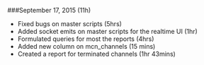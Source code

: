 ###September 17, 2015 (11h)

* Fixed bugs on master scripts (5hrs)
* Added socket emits on master scripts for the realtime UI (1hr)
* Formulated queries for most the reports (4hrs)
* Added new column on mcn_channels	(15 mins)
* Created a report for terminated channels (1hr 43mins)
